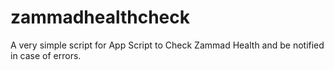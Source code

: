 # zammadhealthcheck
A very simple script for App Script to Check Zammad Health and be notified in case of errors.
